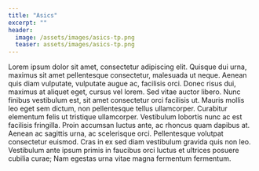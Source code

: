 ```yaml
---
title: "Asics"
excerpt: ""
header:
  image: /assets/images/asics-tp.png
  teaser: assets/images/asics-tp.png
---
```


Lorem ipsum dolor sit amet, consectetur adipiscing elit. Quisque dui urna, maximus sit amet pellentesque consectetur, malesuada ut neque. Aenean quis diam vulputate, vulputate augue ac, facilisis orci. Donec risus dui, maximus at aliquet eget, cursus vel lorem. Sed vitae auctor libero. Nunc finibus vestibulum est, sit amet consectetur orci facilisis ut. Mauris mollis leo eget sem dictum, non pellentesque tellus ullamcorper. Curabitur elementum felis ut tristique ullamcorper. Vestibulum lobortis nunc ac est facilisis fringilla. Proin accumsan luctus ante, ac rhoncus quam dapibus at. Aenean ac sagittis urna, ac scelerisque orci. Pellentesque volutpat consectetur euismod. Cras in ex sed diam vestibulum gravida quis non leo. Vestibulum ante ipsum primis in faucibus orci luctus et ultrices posuere cubilia curae; Nam egestas urna vitae magna fermentum fermentum.